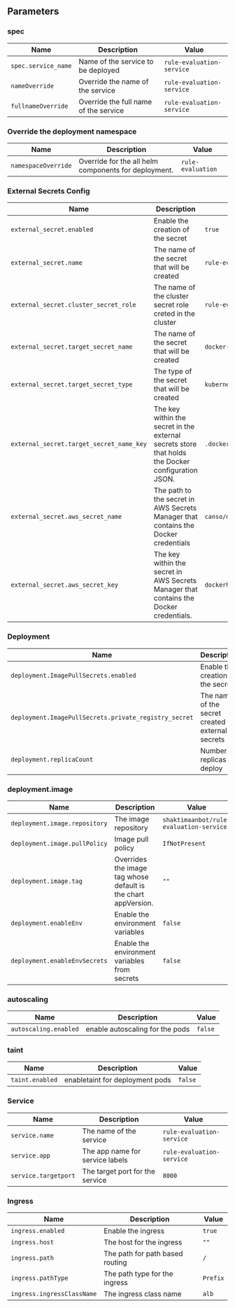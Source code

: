 ## Parameters

### spec

| Name                | Description                           | Value                     |
| ------------------- | ------------------------------------- | ------------------------- |
| `spec.service_name` | Name of the service to be deployed    | `rule-evaluation-service` |
| `nameOverride`      | Override the name of the service      | `rule-evaluation-service` |
| `fullnameOverride`  | Override the full name of the service | `rule-evaluation-service` |

### Override the deployment namespace

| Name                | Description                                          | Value             |
| ------------------- | ---------------------------------------------------- | ----------------- |
| `namespaceOverride` | Override for the all helm components for deployment. | `rule-evaluation` |

### External Secrets Config

| Name                                     | Description                                                                                       | Value                            |
| ---------------------------------------- | ------------------------------------------------------------------------------------------------- | -------------------------------- |
| `external_secret.enabled`                | Enable the creation of the secret                                                                 | `true`                           |
| `external_secret.name`                   | The name of the secret that will be created                                                       | `rule-evaluation-service`        |
| `external_secret.cluster_secret_role`    | The name of the cluster secret role creted in the cluster                                         | `rule-evaluation-secret`         |
| `external_secret.target_secret_name`     | The name of the secret that will be created                                                       | `docker-secret-cred`             |
| `external_secret.target_secret_type`     | The type of the secret that will be created                                                       | `kubernetes.io/dockerconfigjson` |
| `external_secret.target_secret_name_key` | The key within the secret in the external secrets store that holds the Docker configuration JSON. | `.dockerconfigjson`              |
| `external_secret.aws_secret_name`        | The path to the secret in AWS Secrets Manager that contains the Docker credentials                | `canso/dockerhub`                |
| `external_secret.aws_secret_key`         | The key within the secret in AWS Secrets Manager that contains the Docker credentials.            | `dockerhub`                      |

### Deployment 

| Name                                                  | Description                                        | Value                |
| ----------------------------------------------------- | -------------------------------------------------- | -------------------- |
| `deployment.ImagePullSecrets.enabled`                 | Enable the creation of the secret                  | `true`               |
| `deployment.ImagePullSecrets.private_registry_secret` | The name of the secret created by external secrets | `docker-secret-cred` |
| `deployment.replicaCount`                             | Number of replicas to deploy                       | `1`                  |

### deployment.image 

| Name                          | Description                                                    | Value                                   |
| ----------------------------- | -------------------------------------------------------------- | --------------------------------------- |
| `deployment.image.repository` | The image repository                                           | `shaktimaanbot/rule-evaluation-service` |
| `deployment.image.pullPolicy` | Image pull policy                                              | `IfNotPresent`                          |
| `deployment.image.tag`        | Overrides the image tag whose default is the chart appVersion. | `""`                                    |
| `deployment.enableEnv`        | Enable the environment variables                               | `false`                                 |
| `deployment.enableEnvSecrets` | Enable the environment variables from secrets                  | `false`                                 |

### autoscaling 

| Name                  | Description                     | Value   |
| --------------------- | ------------------------------- | ------- |
| `autoscaling.enabled` | enable autoscaling for the pods | `false` |

### taint 

| Name            | Description                     | Value   |
| --------------- | ------------------------------- | ------- |
| `taint.enabled` | enabletaint for deployment pods | `false` |

### Service

| Name                 | Description                     | Value                     |
| -------------------- | ------------------------------- | ------------------------- |
| `service.name`       | The name of the service         | `rule-evaluation-service` |
| `service.app`        | The app name for service labels | `rule-evaluation-service` |
| `service.targetport` | The target port for the service | `8000`                    |

### Ingress

| Name                       | Description                     | Value    |
| -------------------------- | ------------------------------- | -------- |
| `ingress.enabled`          | Enable the ingress              | `true`   |
| `ingress.host`             | The host for the ingress        | `""`     |
| `ingress.path`             | The path for path based routing | `/`      |
| `ingress.pathType`         | The path type for the ingress   | `Prefix` |
| `ingress.ingressClassName` | The ingress class name          | `alb`    |
